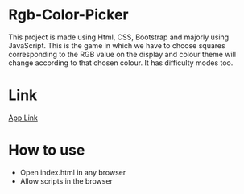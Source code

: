 # Rgb-Color-Picker
This project is made using Html, CSS, Bootstrap and majorly using JavaScript. This is the game in which we have to choose squares corresponding to the RGB value on the display and colour theme will change according to that chosen colour. It has difficulty modes too. 

# Link
[App Link](https://colorpicker01.netlify.app/)

# How to use
- Open index.html in any browser 
- Allow scripts in the browser
